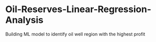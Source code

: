 # Oil-Reserves-Linear-Regression-Analysis
Building ML model to identify oil well region with the highest profit 
